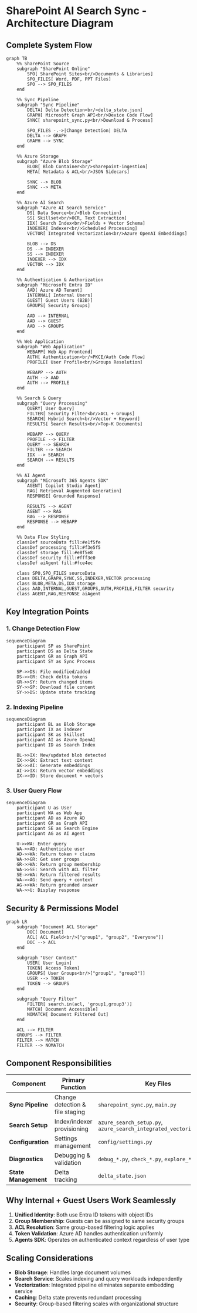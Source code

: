 # SharePoint AI Search Sync - Architecture Diagram

## Complete System Flow

```mermaid
graph TB
    %% SharePoint Source
    subgraph "SharePoint Online"
        SPO[ SharePoint Sites<br/>Documents & Libraries]
        SPO_FILES[ Word, PDF, PPT Files]
        SPO --> SPO_FILES
    end

    %% Sync Pipeline
    subgraph "Sync Pipeline"
        DELTA[ Delta Detection<br/>delta_state.json]
        GRAPH[ Microsoft Graph API<br/>Device Code Flow]
        SYNC[️ sharepoint_sync.py<br/>Download & Process]
        
        SPO_FILES -.->|Change Detection| DELTA
        DELTA --> GRAPH
        GRAPH --> SYNC
    end

    %% Azure Storage
    subgraph "Azure Blob Storage"
        BLOB[️ Blob Container<br/>sharepoint-ingestion]
        META[ Metadata & ACL<br/>JSON Sidecars]
        
        SYNC --> BLOB
        SYNC --> META
    end

    %% Azure AI Search
    subgraph "Azure AI Search Service"
        DS[ Data Source<br/>Blob Connection]
        SS[ Skillset<br/>OCR, Text Extraction]
        IDX[ Search Index<br/>Fields + Vector Schema]
        INDEXER[ Indexer<br/>Scheduled Processing]
        VECTOR[ Integrated Vectorization<br/>Azure OpenAI Embeddings]
        
        BLOB --> DS
        DS --> INDEXER
        SS --> INDEXER
        INDEXER --> IDX
        VECTOR --> IDX
    end

    %% Authentication & Authorization
    subgraph "Microsoft Entra ID"
        AAD[ Azure AD Tenant]
        INTERNAL[ Internal Users]
        GUEST[ Guest Users (B2B)]
        GROUPS[ Security Groups]
        
        AAD --> INTERNAL
        AAD --> GUEST
        AAD --> GROUPS
    end

    %% Web Application
    subgraph "Web Application"
        WEBAPP[ Web App Frontend]
        AUTH[ Authentication<br/>PKCE/Auth Code Flow]
        PROFILE[ User Profile<br/>Groups Resolution]
        
        WEBAPP --> AUTH
        AUTH --> AAD
        AUTH --> PROFILE
    end

    %% Search & Query
    subgraph "Query Processing"
        QUERY[ User Query]
        FILTER[ Security Filter<br/>ACL + Groups]
        SEARCH[ Hybrid Search<br/>Vector + Keyword]
        RESULTS[ Search Results<br/>Top-K Documents]
        
        WEBAPP --> QUERY
        PROFILE --> FILTER
        QUERY --> SEARCH
        FILTER --> SEARCH
        IDX --> SEARCH
        SEARCH --> RESULTS
    end

    %% AI Agent
    subgraph "Microsoft 365 Agents SDK"
        AGENT[ Copilot Studio Agent]
        RAG[ Retrieval Augmented Generation]
        RESPONSE[ Grounded Response]
        
        RESULTS --> AGENT
        AGENT --> RAG
        RAG --> RESPONSE
        RESPONSE --> WEBAPP
    end

    %% Data Flow Styling
    classDef sourceData fill:#e1f5fe
    classDef processing fill:#f3e5f5
    classDef storage fill:#e8f5e8
    classDef security fill:#fff3e0
    classDef aiAgent fill:#fce4ec

    class SPO,SPO_FILES sourceData
    class DELTA,GRAPH,SYNC,SS,INDEXER,VECTOR processing
    class BLOB,META,DS,IDX storage
    class AAD,INTERNAL,GUEST,GROUPS,AUTH,PROFILE,FILTER security
    class AGENT,RAG,RESPONSE aiAgent
```

## Key Integration Points

### 1. **Change Detection Flow**
```mermaid
sequenceDiagram
    participant SP as SharePoint
    participant DS as Delta State
    participant GR as Graph API
    participant SY as Sync Process
    
    SP->>DS: File modified/added
    DS->>GR: Check delta tokens
    GR->>SY: Return changed items
    SY->>SP: Download file content
    SY->>DS: Update state tracking
```

### 2. **Indexing Pipeline**
```mermaid
sequenceDiagram
    participant BL as Blob Storage
    participant IX as Indexer
    participant SK as Skillset
    participant AI as Azure OpenAI
    participant ID as Search Index
    
    BL->>IX: New/updated blob detected
    IX->>SK: Extract text content
    SK->>AI: Generate embeddings
    AI->>IX: Return vector embeddings
    IX->>ID: Store document + vectors
```

### 3. **User Query Flow**
```mermaid
sequenceDiagram
    participant U as User
    participant WA as Web App
    participant AD as Azure AD
    participant GR as Graph API
    participant SE as Search Engine
    participant AG as AI Agent
    
    U->>WA: Enter query
    WA->>AD: Authenticate user
    AD->>WA: Return token + claims
    WA->>GR: Get user groups
    GR->>WA: Return group membership
    WA->>SE: Search with ACL filter
    SE->>WA: Return filtered results
    WA->>AG: Send query + context
    AG->>WA: Return grounded answer
    WA->>U: Display response
```

## Security & Permissions Model

```mermaid
graph LR
    subgraph "Document ACL Storage"
        DOC[ Document]
        ACL[ ACL Field<br/>["group1", "group2", "Everyone"]]
        DOC --> ACL
    end
    
    subgraph "User Context"
        USER[ User Login]
        TOKEN[ Access Token]
        GROUPS[ User Groups<br/>["group1", "group3"]]
        USER --> TOKEN
        TOKEN --> GROUPS
    end
    
    subgraph "Query Filter"
        FILTER[ search.in(acl, 'group1,group3')]
        MATCH[ Document Accessible]
        NOMATCH[ Document Filtered Out]
    end
    
    ACL --> FILTER
    GROUPS --> FILTER
    FILTER --> MATCH
    FILTER --> NOMATCH
```

## Component Responsibilities

| Component | Primary Function | Key Files |
|-----------|------------------|-----------|
| **Sync Pipeline** | Change detection & file staging | `sharepoint_sync.py`, `main.py` |
| **Search Setup** | Index/indexer provisioning | `azure_search_setup.py`, `azure_search_integrated_vectorization.py` |
| **Configuration** | Settings management | `config/settings.py` |
| **Diagnostics** | Debugging & validation | `debug_*.py`, `check_*.py`, `explore_*.py` |
| **State Management** | Delta tracking | `delta_state.json` |

## Why Internal + Guest Users Work Seamlessly

1. **Unified Identity**: Both use Entra ID tokens with object IDs
2. **Group Membership**: Guests can be assigned to same security groups
3. **ACL Resolution**: Same group-based filtering logic applies
4. **Token Validation**: Azure AD handles authentication uniformly
5. **Agents SDK**: Operates on authenticated context regardless of user type

## Scaling Considerations

- **Blob Storage**: Handles large document volumes
- **Search Service**: Scales indexing and query workloads independently  
- **Vectorization**: Integrated pipeline eliminates separate embedding service
- **Caching**: Delta state prevents redundant processing
- **Security**: Group-based filtering scales with organizational structure